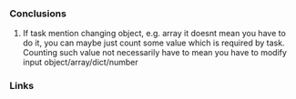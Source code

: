 ### Conclusions 
1. If task mention changing object, e.g. array it doesnt mean you have to do it, you
can maybe just count some value which is required by task. Counting such value not
necessarily have to mean you have to modify input object/array/dict/number

### Links

